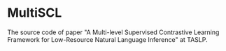 # MultiSCL
The source code of paper "A Multi-level Supervised Contrastive Learning Framework for Low-Resource Natural Language Inference" at TASLP.
